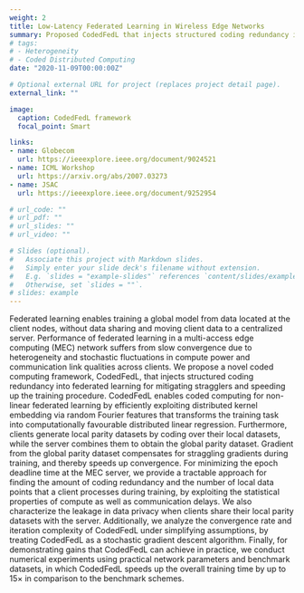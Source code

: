```yaml
---
weight: 2
title: Low-Latency Federated Learning in Wireless Edge Networks 
summary: Proposed CodedFedL that injects structured coding redundancy into non-linear federated learning for mitigating stragglers and speeding up training procedure in heterogeneous MEC networks. 
# tags:
# - Heterogeneity
# - Coded Distributed Computing
date: "2020-11-09T00:00:00Z"

# Optional external URL for project (replaces project detail page).
external_link: ""

image:
  caption: CodedFedL framework  
  focal_point: Smart

links:
- name: Globecom
  url: https://ieeexplore.ieee.org/document/9024521 
- name: ICML Workshop
  url: https://arxiv.org/abs/2007.03273 
- name: JSAC
  url: https://ieeexplore.ieee.org/document/9252954 

# url_code: ""
# url_pdf: ""
# url_slides: ""
# url_video: ""

# Slides (optional).
#   Associate this project with Markdown slides.
#   Simply enter your slide deck's filename without extension.
#   E.g. `slides = "example-slides"` references `content/slides/example-slides.md`.
#   Otherwise, set `slides = ""`.
# slides: example
---
```


Federated learning enables training a global model from data located at the client nodes, without data sharing and moving client data to a centralized server. Performance of federated learning in a multi-access edge computing (MEC) network suffers from slow convergence due to heterogeneity and stochastic fluctuations in compute power and communication link qualities across clients. We propose a novel coded computing framework, CodedFedL, that injects structured coding redundancy into federated learning for mitigating stragglers and speeding up the training procedure. CodedFedL enables coded computing for non-linear federated learning by efficiently exploiting distributed kernel embedding via random Fourier features that transforms the training task into computationally favourable distributed linear regression. Furthermore, clients generate local parity datasets by coding over their local datasets, while the server combines them to obtain the global parity dataset. Gradient from the global parity dataset compensates for straggling gradients during training, and thereby speeds up convergence. For minimizing the epoch deadline time at the MEC server, we provide a tractable approach for finding the amount of coding redundancy and the number of local data points that a client processes during training, by exploiting the statistical properties of compute as well as communication delays. We also characterize the leakage in data privacy when clients share their local parity datasets with the server. Additionally, we analyze the convergence rate and iteration complexity of CodedFedL under simplifying assumptions, by treating CodedFedL as a stochastic gradient descent algorithm. Finally, for demonstrating gains that CodedFedL can achieve in practice, we conduct numerical experiments using practical network parameters and benchmark datasets, in which CodedFedL speeds up the overall training time by up to 15× in comparison to the benchmark schemes.
